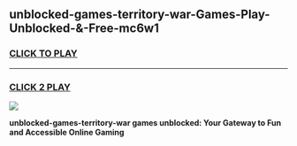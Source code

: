
## unblocked-games-territory-war-Games-Play-Unblocked-&-Free-mc6w1
<h3>
<a href="https://premium76.site?title=unblocked-games-territory-war&ref=24A">CLICK TO PLAY</a></h3>
<hr>

<h3>
<a href="https://premium76.site?title=unblocked-games-territory-war&ref=24A">CLICK 2 PLAY</a>
  
</h3>

<a href="https://premium76.site?title=unblocked-games-territory-war&ref=24A"><img src="https://clearcache.store/games.png"></a>


**unblocked-games-territory-war games unblocked: Your Gateway to Fun and Accessible Online Gaming**

